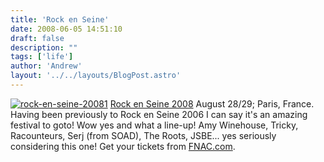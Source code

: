 ```yaml
---
title: 'Rock en Seine'
date: 2008-06-05 14:51:10
draft: false
description: ""
tags: ['life']
author: 'Andrew'
layout: '../../layouts/BlogPost.astro'
---
```


[![](/shared/2008/06/rock-en-seine-20081.jpg "rock-en-seine-20081")](/shared/2008/06/rock-en-seine-20081.jpg)[](http://www.rockenseine.com/#/home/) [Rock en Seine 2008](http://www.rockenseine.com/#/home/) August 28/29; Paris, France. Having been previously to Rock en Seine 2006 I can say it's an amazing festival to goto! Wow yes and what a line-up! Amy Winehouse, Tricky, Racounteurs, Serj (from SOAD), The Roots, JSBE... yes seriously considering this one! Get your tickets from [FNAC.com](http://www.fnacspectacles.com/recherche/rechercheRapide.do?fc=cf&searchCategory=show&search=rock+en+seine).
